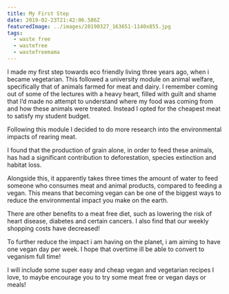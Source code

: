 ```yaml
---
title: My First Step
date: 2019-02-23T21:42:06.586Z
featuredImage: ../images/20190327_163651-1140x855.jpg
tags:
  - waste free
  - wastefree
  - wastefreemama
---
```

I made my first step towards eco friendly living three years ago, when i became vegetarian. This followed a university module on animal welfare, specifically that of animals farmed for meat and dairy. I remember coming out of some of the lectures with a heavy heart, filled with guilt and shame that I’d made no attempt to understand where my food was coming from and how these animals were treated. Instead I opted for the cheapest meat to satisfy my student budget.

Following this module I decided to do more research into the environmental impacts of rearing meat.

I found that the production of grain alone, in order to feed these animals, has had a significant contribution to deforestation, species extinction and habitat loss.

Alongside this, it apparently takes three times the amount of water to feed someone who consumes meat and animal products, compared to feeding a vegan. This means that becoming vegan can be one of the biggest ways to reduce the environmental impact you make on the earth.

There are other benefits to a meat free diet, such as lowering the risk of heart disease, diabetes and certain cancers. I also find that our weekly shopping costs have decreased!

To further reduce the impact i am having on the planet, i am aiming to have one vegan day per week. I hope that overtime ill be able to convert to veganism full time!

I will include some super easy and cheap vegan and vegetarian recipes I love, to maybe encourage you to try some meat free or vegan days or meals!
